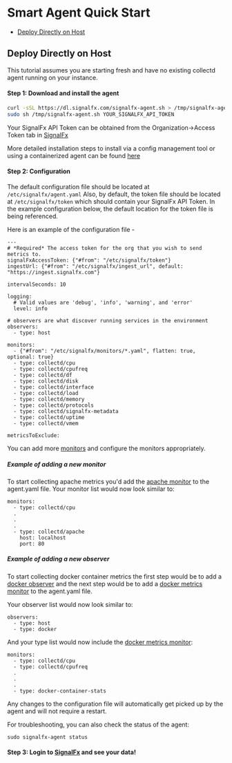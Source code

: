 # Smart Agent Quick Start

- [Deploy Directly on Host](#deploy-directly-on-host)


## Deploy Directly on Host

This tutorial assumes you are starting fresh and have no existing collectd agent running on your instance.

#### Step 1: Download and install the agent

```sh
curl -sSL https://dl.signalfx.com/signalfx-agent.sh > /tmp/signalfx-agent.sh
sudo sh /tmp/signalfx-agent.sh YOUR_SIGNALFX_API_TOKEN
```

Your SignalFx API Token can be obtained from the Organization->Access Token tab in [SignalFx](https://app.signalfx.com)

More detailed installation steps to install via a config management tool or using a containerized agent can be found [here](../README.md#installation)

#### Step 2: Configuration

The default configuration file should be located at `/etc/signalfx/agent.yaml`
Also, by default, the token file should be located at `/etc/signalfx/token`
which should contain your SignalFx API Token. 
In the example configuration below, the default location for the token file is being referenced.

Here is an example of the configuration file - 

```
---
# *Required* The access token for the org that you wish to send metrics to.
signalFxAccessToken: {"#from": "/etc/signalfx/token"}
ingestUrl: {"#from": "/etc/signalfx/ingest_url", default: "https://ingest.signalfx.com"}

intervalSeconds: 10

logging:
  # Valid values are 'debug', 'info', 'warning', and 'error'
  level: info

# observers are what discover running services in the environment
observers:
  - type: host

monitors:
  - {"#from": "/etc/signalfx/monitors/*.yaml", flatten: true, optional: true}
  - type: collectd/cpu
  - type: collectd/cpufreq
  - type: collectd/df
  - type: collectd/disk
  - type: collectd/interface
  - type: collectd/load
  - type: collectd/memory
  - type: collectd/protocols
  - type: collectd/signalfx-metadata
  - type: collectd/uptime
  - type: collectd/vmem
  
metricsToExclude:
```

You can add more [monitors](./monitor-config.md) and configure the monitors appropriately. 

##### Example of adding a new monitor 

To start collecting apache metrics you'd add the [apache monitor](./monitors/collectd-apache.md) to the agent.yaml file.
Your monitor list would now look similar to: 

```
monitors:
  - type: collectd/cpu
  .
  .
  .
  - type: collectd/apache
    host: localhost
    port: 80
```

##### Example of adding a new observer

To start collecting docker container metrics the first step would be to add a [docker observer](./observers/docker.md) and 
the next step would be to add a [docker metrics monitor](./monitors/docker-container-stats.md) to the agent.yaml file.

Your observer list would now look similar to:

```
observers:
  - type: host
  - type: docker
```

And your type list would now include the [docker metrics monitor](./monitors/docker-container-stats.md): 

```
monitors:
  - type: collectd/cpu
  - type: collectd/cpufreq
  .
  .
  .
  - type: docker-container-stats
```  

Any changes to the configuration file will automatically get picked up by the agent and will not require a restart.

For troubleshooting, you can also check the status of the agent: 

```
sudo signalfx-agent status
```

#### Step 3: Login to [SignalFx](https://app.signalfx.com) and see your data!


